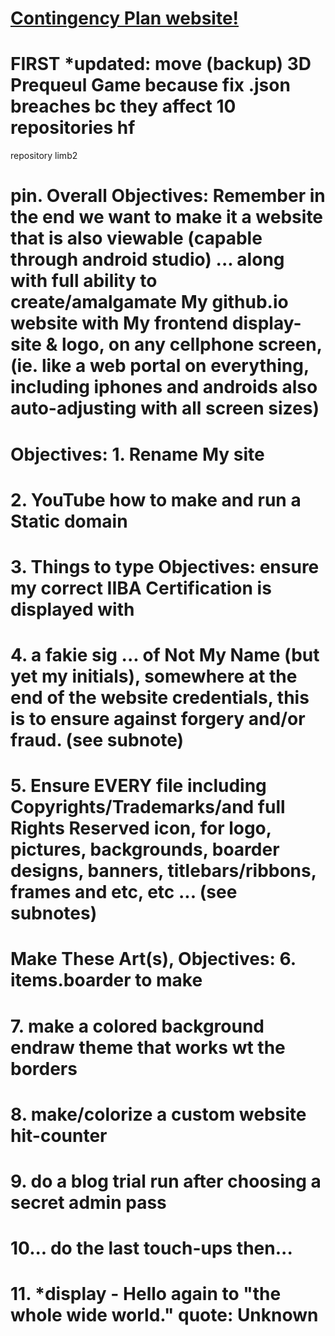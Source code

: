 # <a href="https://endraw.github.io/contingencyplan/index.html">Contingency Plan website!</a>

# FIRST *updated: move (backup) 3D Prequeul Game because fix .json breaches bc they affect 10 repositories hf<a/>

repository limb2

# pin. Overall Objectives: Remember in the end we want to make it a website that is also viewable (capable through android studio) ... along with full ability to create/amalgamate My github.io website with My frontend display-site & logo, on any cellphone screen, (ie. like a web portal on everything, including iphones and androids also auto-adjusting with all screen sizes)<a/>

# Objectives: 1. Rename My site<a/>
# 2. YouTube how to make and run a Static domain<a/>

# 3. Things to type Objectives: ensure my correct IIBA Certification is displayed with<a/>
# 4. a fakie sig ... of Not My Name (but yet my initials), somewhere at the end of the website credentials, this is to ensure against forgery and/or fraud. (see subnote)<a/>
# 5. Ensure EVERY file including Copyrights/Trademarks/and full Rights Reserved icon, for logo, pictures, backgrounds, boarder designs, banners, titlebars/ribbons, frames and etc, etc ... (see subnotes)<a/>
# Make These Art(s), Objectives: 6. items.boarder to make<a/>
# 7. make a colored background endraw theme that works wt the borders<a/>
# 8. make/colorize a custom website hit-counter<a/>
# 9. do a blog trial run after choosing a secret admin pass<a/>
# 10... do the last touch-ups then...<a/>
# 11. *display - Hello again to "the whole wide world." quote: Unknown<a/>
